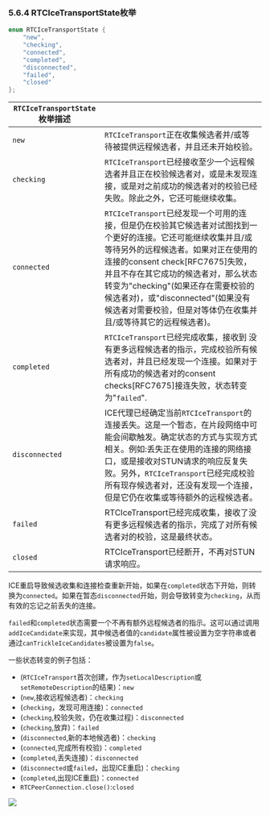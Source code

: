 ### 5.6.4 RTCIceTransportState枚举

```java
enum RTCIceTransportState {
    "new",
    "checking",
    "connected",
    "completed",
    "disconnected",
    "failed",
    "closed"
};
```

| `RTCIceTransportState`枚举描述 |                                                              |
| ------------------------------ | ------------------------------------------------------------ |
| `new`                          | `RTCIceTransport`正在收集候选者并/或等待被提供远程候选者，并且还未开始校验。 |
| `checking`                     | `RTCIceTransport`已经接收至少一个远程候选者并且正在校验候选者对，或是未发现连接，或是对之前成功的候选者对的校验已经失败。除此之外，它还可能继续收集。 |
| `connected`                    | `RTCIceTransport`已经发现一个可用的连接，但是仍在校验其它候选者对试图找到一个更好的连接。它还可能继续收集并且/或等待另外的远程候选者。如果对正在使用的连接的consent check[RFC7675]失败，并且不存在其它成功的候选者对，那么状态转变为"checking"(如果还存在需要校验的候选者对)，或"disconnected"(如果没有候选者对需要校验，但是对等体仍在收集并且/或等待其它的远程候选者)。 |
| `completed`                    | `RTCIceTransport`已经完成收集，接收到 没有更多远程候选者的指示，完成校验所有候选者对，并且已经发现一个连接。如果对于所有成功的候选者对的consent checks[RFC7675]接连失败，状态转变为"`failed`". |
| `disconnected`                 | ICE代理已经确定当前`RTCIceTransport`的连接丢失。这是一个暂态，在片段网络中可能会间歇触发。确定状态的方式与实现方式相关。例如:丢失正在使用的连接的网络接口，或是接收对STUN请求的响应反复失败。另外，`RTCIceTransport`已经完成校验所有现存候选者对，还没有发现一个连接，但是它仍在收集或等待额外的远程候选者。 |
| `failed`                       | RTCIceTransport已经完成收集，接收了没有更多远程候选者的指示，完成了对所有候选者对的校验，这是最终状态。 |
| `closed`                       | RTCIceTransport已经断开，不再对STUN请求响应。                |

ICE重启导致候选收集和连接检查重新开始，如果在`completed`状态下开始，则转换为`connected`。如果在暂态`disconnected`开始，则会导致转变为`checking`，从而有效的忘记之前丢失的连接。

`failed`和`completed`状态需要一个不再有额外远程候选者的指示。这可以通过调用`addIceCandidate`来实现，其中候选者值的`candidate`属性被设置为空字符串或者通过`canTrickleIceCandidates`被设置为`false`。

一些状态转变的例子包括：

- (`RTCIceTransport`首次创建，作为`setLocalDescription`或`setRemoteDescription`的结果)：`new`
- (`new`,接收远程候选者)：`checking`
- (`checking`，发现可用连接)：`connected`
- (`checking`,校验失败，仍在收集过程)：`disconnected`
- (`checking`,放弃)：`failed`
- (`disconnected`,新的本地候选者)：`checking`
- (`connected`,完成所有校验)：`completed`
- (`completed`,丢失连接)：`disconnected`
- (`disconnected`或`failed`，出现ICE重启)：`checking`
- (`completed`,出现ICE重启)：`connected`
- `RTCPeerConnection.close()`:`closed`

![](/image/5_6_4pic.png)

